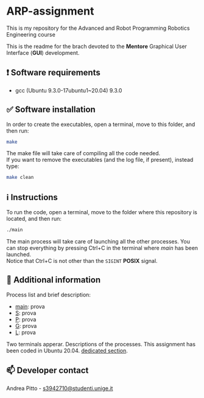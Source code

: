 # ARP-assignment

This is my repository for the Advanced and Robot Programming Robotics Engineering course

This is the readme for the brach devoted to the **Mentore** Graphical User Interface (**GUI**) development.

## ❗ Software requirements

- gcc (Ubuntu 9.3.0-17ubuntu1~20.04) 9.3.0

## ✅ Software installation

In order to create the executables, open a terminal, move to this folder, and then run:

```bash
make
```

The make file will take care of compiling all the code needed.  
If you want to remove the executables (and the log file, if present), instead type:

```bash
make clean
```

## ℹ️ Instructions

To run the code, open a terminal, move to the folder where this repository is located, and then run:

```bash
./main
```

The main process will take care of launching all the other processes. You can stop everything by pressing Ctrl+C in the terminal where *main* has been launched.  
Notice that Ctrl+C is not other than the `SIGINT` **POSIX** signal.

## 📰 Additional information

Process list and brief description:
-  [main](src/main.c): prova
-  [S](src/S.c): prova
-  [P](src/P.c): prova
-  [G](src/G.c): prova
-  [L](src/L.c): prova

Two terminals apperar. Descriptions of the processes. This assignment has been coded in Ubuntu 20.04. [dedicated section](https://github.com/andreabradpitto/Mentore-Group-Project/blob/GUI/guide/help.md#features-that-will-be-supported-in-the-future).

## 📫 Developer contact

Andrea Pitto - s3942710@studenti.unige.it

